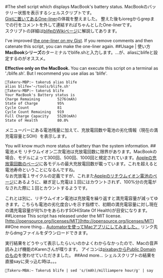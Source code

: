 #The shell script which displays MacBook's battery status.
MacBookのバッテリー状態を表示するシェルスクリプトです。  
[Gistに置いてあるOne-liner](https://gist.github.com/7f1b2c6732fc753c32f4.git)の体裁を整えました。
整えた後もioregからgrepまでの行をコメントを外して連結すればちゃんとしたOne-linerです。  
スクリプトの詳細は[blifeのWikiページ](https://github.com/Takeru-chan/blife/wiki)に解説してあります。

I've improved [the one-liner on my Gist](https://gist.github.com/7f1b2c6732fc753c32f4.git).
If you remove comments and then catenate this script, you can make the one-liner again.
##Usage | 使い方
**MacBookシリーズ**のターミナルでblife.shと入力します。…が、aliasにblifeと設定するのがオススメ。  

**Effective only on the MacBook.**
You can execute this script on a terminal as './blife.sh'.
But I recommend you use alias as 'blife'.
```
Takeru-MBP:~ takeru$ alias blife
alias blife='~/tools/blife.sh'
Takeru-MBP:~ takeru$ blife
Your MacBook's Battery status is
Charge Remaining        5276(mAh)
State of Charge         95%
Cycle Count             81
Cycle Count Remaining   919
Full Charge Capacity    5520(mAh)
State of Health         80.0%
```
メニューバーにある電池残量に加えて、充放電回数や電池の劣化情報（現在の満充電容量とSOH）を表示します。

You will know much more status of battery than the system information.
##電池メモ
リチウムイオン二次電池は充放電回数に限界があります。MacBookの場合、モデルによって300回、500回、1000回と規定されています。[Appleの充放電回数のページ](http://support.apple.com/ja-jp/HT1519)に各モデルの最大充放電回数が載っています。これを超えると電池寿命ということになるんですね。  
なお充放電１サイクルの定義ですが、これまた[Appleのリチウムイオン電池のページ](http://www.apple.com/jp/batteries/why-lithium-ion/)にあるように、継ぎ足し充電は１回にはカウントされず、100%分の充電がなされた際に１回とカウントするようです。

これとは別に、リチウムイオン電池は充放電を繰り返すと満充電容量が減ってゆきます。こちらも電池の劣化度合いを示す指標で、初期の満充電容量に対し現在の満充電容量が何%かをあらわすSOH(State Of Health)が目安になります。
##License
This script has released under the MIT license.  
[http://opensource.org/licenses/MIT](http://opensource.org/licenses/MIT)
##One more thing...
[Automatorを使ってMacアプリにしてみました。](http://www.iroiro-making.com/apps/blife.dmg)
リンク先からdmgファイルをダウンロードできます。

実行結果をどうやって表示したらいいのかよくわからなかったので、Macの音声読み上げ機能のKarenさんが喋ります。
アイコンは[pixabayからPublic Domainのもの](http://pixabay.com/en/battery-energy-electricity-power-98396/)を使わせていただきました。
##And more...
シェルスクリプトの結果を直接sayに突っ込む時は。。。  
```
Takeru-MBA:~ Takeru$ blife | sed 's/(mAh)/milliampere hour/g' | say
```
